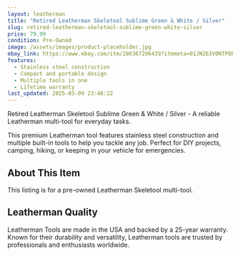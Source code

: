 ```yaml
---
layout: leatherman
title: "Retired Leatherman Skeletool Sublime Green & White / Silver"
slug: retired-leatherman-skeletool-sublime-green-white-silver
price: 79.99
condition: Pre-Owned
image: /assets/images/product-placeholder.jpg
ebay_link: https://www.ebay.com/itm/286367296439?itmmeta=01JNZ63V0NTPQF68QEHWK9SBG2&hash=item42acd22bb7:g:DlUAAOSwtztnwKQE&itmprp=enc%3AAQAKAAAA4FkggFvd1GGDu0w3yXCmi1ciQZM%2FkoQqaLlXTMKtjQPc8j54i4vBNf34y%2FMxKF4dxjiCzcF5OWjErKaTgzC6WPrSSrm8tdrb5OQ0rusSKtaJdbw0EXEk%2FM6QKtM08Rr5Dq4wyNhofb0nU6%2BKLgvjMWDbggvmxdnZwANLAzuP6x%2FaAbj0ps507LDPj9mZxbVJ4Dd3NtWPO%2BNY3Vbx3aHBWouYtcQq7YUckNfVWtCKAtkYZhoTQBUEfZ7aW84Ng%2BaUoKoDTG53lFJRlQyP1mwSatm0vgn5jwblkyUH4MzAV%2Fuc%7Ctkp%3ABk9SR7awj-avZQ
features:
  - Stainless steel construction
  - Compact and portable design
  - Multiple tools in one
  - Lifetime warranty
last_updated: 2025-03-09 23:48:22
---
```


Retired Leatherman Skeletool Sublime Green & White / Silver - A reliable Leatherman multi-tool for everyday tasks.

This premium Leatherman tool features stainless steel construction and multiple built-in tools to help you tackle any job. Perfect for DIY projects, camping, hiking, or keeping in your vehicle for emergencies.

## About This Item

This listing is for a pre-owned Leatherman Skeletool multi-tool.

## Leatherman Quality

Leatherman Tools are made in the USA and backed by a 25-year warranty. Known for their durability and versatility, Leatherman tools are trusted by professionals and enthusiasts worldwide.

